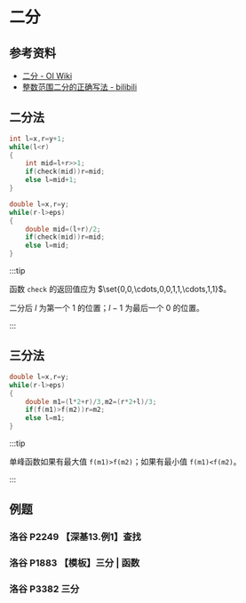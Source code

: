 # 二分

## 参考资料

- [二分 - OI Wiki](https://oi-wiki.org/basic/binary/)
- [整数范围二分的正确写法 - bilibili](https://www.bilibili.com/video/BV1np421o77o)

## 二分法

<Tabs>
<TabItem value="整数">

```cpp
int l=x,r=y+1;
while(l<r)
{
	int mid=l+r>>1;
	if(check(mid))r=mid;
	else l=mid+1;
}
```

</TabItem>
<TabItem value="实数">

```cpp
double l=x,r=y;
while(r-l>eps)
{
	double mid=(l+r)/2;
	if(check(mid))r=mid;
	else l=mid;
}
```

</TabItem>
</Tabs>

:::tip

函数 `check` 的返回值应为 $\set{0,0,\cdots,0,0,1,1,\cdots,1,1}$。

二分后 $l$ 为第一个 $1$ 的位置；$l-1$ 为最后一个 $0$ 的位置。

:::

## 三分法

```cpp
double l=x,r=y;
while(r-l>eps)
{
	double m1=(l*2+r)/3,m2=(r*2+l)/3;
	if(f(m1)>f(m2))r=m2;
	else l=m1;
}
```

:::tip

单峰函数如果有最大值 `f(m1)>f(m2)`；如果有最小值 `f(m1)<f(m2)`。

:::

## 例题

### 洛谷 P2249 【深基13.例1】查找

<Problem id="P2249" />

### 洛谷 P1883 【模板】三分 | 函数

<Problem id="P1883" />

### 洛谷 P3382 三分

<Problem id="P3382" />
